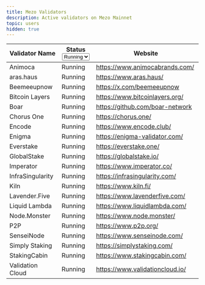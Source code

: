 ```yaml
---
title: Mezo Validators
description: Active validators on Mezo Mainnet
topic: users
hidden: true
---
```


<table>
  <thead>
    <tr>
      <th width="242">Validator Name</th>
      <th width="130">
        Status<select>
          <option value="kho2A8rahGbq" label="Running" color="blue"></option>
        </select>
      </th>
      <th width="340" data-type="content-ref">Website</th>
    </tr>
  </thead>
  <tbody>
    <tr>
      <td>Animoca</td>
      <td><span data-option="kho2A8rahGbq">Running</span></td>
      <td>
        <a href="https://www.animocabrands.com/"
          >https://www.animocabrands.com/</a
        >
      </td>
    </tr>
    <tr>
      <td>aras.haus</td>
      <td><span data-option="kho2A8rahGbq">Running</span></td>
      <td>
        <a href="https://www.aras.haus/"
          >https://www.aras.haus/</a
        >
      </td>
    </tr>
    <tr>
      <td>Beemeeupnow</td>
      <td><span data-option="kho2A8rahGbq">Running</span></td>
      <td><a href="https://x.com/beemeeupnow">https://x.com/beemeeupnow</a></td>
    </tr>
    <tr>
      <td>Bitcoin Layers</td>
      <td><span data-option="kho2A8rahGbq">Running</span></td>
      <td>
        <a href="https://www.bitcoinlayers.org/"
          >https://www.bitcoinlayers.org/</a
        >
      </td>
    </tr>
    <tr>
      <td>Boar</td>
      <td><span data-option="kho2A8rahGbq">Running</span></td>
      <td>
        <a href="https://github.com/boar-network">https://github.com/boar-network</a>
      </td>
    </tr>
    <tr>
      <td>Chorus One</td>
      <td><span data-option="kho2A8rahGbq">Running</span></td>
      <td><a href="https://chorus.one/">https://chorus.one/</a></td>
    </tr>
    <tr>
      <td>Encode</td>
      <td><span data-option="kho2A8rahGbq">Running</span></td>
      <td><a href="https://www.encode.club/">https://www.encode.club/</a></td>
    </tr>
     <tr>
      <td>Enigma</td>
      <td><span data-option="kho2A8rahGbq">Running</span></td>
      <td>
        <a href="https://enigma-validator.com/"
          >https://enigma-validator.com/</a
        >
      </td>
    </tr>
    <tr>
      <td>Everstake</td>
      <td><span data-option="kho2A8rahGbq">Running</span></td>
      <td><a href="https://everstake.one/">https://everstake.one/</a></td>
    </tr>
    <tr>
      <td>GlobalStake</td>
      <td><span data-option="kho2A8rahGbq">Running</span></td>
      <td><a href="https://globalstake.io/">https://globalstake.io/</a></td>
    </tr>
    <tr>
      <td>Imperator</td>
      <td><span data-option="kho2A8rahGbq">Running</span></td>
      <td><a href="https://www.imperator.co/">https://www.imperator.co/</a></td>
    </tr>
    <tr>
      <td>InfraSingularity</td>
      <td><span data-option="kho2A8rahGbq">Running</span></td>
      <td>
        <a href="https://infrasingularity.com/"
          >https://infrasingularity.com/</a
        >
      </td>
    </tr>
    <tr>
      <td>Kiln</td>
      <td><span data-option="kho2A8rahGbq">Running</span></td>
      <td>
        <a href="https://www.kiln.fi/"
          >https://www.kiln.fi/</a
        >
      </td>
    </tr>
    <tr>
      <td>Lavender.Five</td>
      <td><span data-option="kho2A8rahGbq">Running</span></td>
      <td>
        <a href="https://www.lavenderfive.com/"
          >https://www.lavenderfive.com/</a
        >
      </td>
    </tr>
    <tr>
      <td>Liquid Lambda</td>
      <td><span data-option="kho2A8rahGbq">Running</span></td>
      <td>
        <a href="https://www.liquidlambda.com/"
          >https://www.liquidlambda.com/</a
        >
      </td>
    </tr>
    <tr>
      <td>Node.Monster</td>
      <td><span data-option="kho2A8rahGbq">Running</span></td>
      <td><a href="https://www.node.monster/">https://www.node.monster/</a></td>
    </tr>
    <tr>
      <td>P2P</td>
      <td><span data-option="kho2A8rahGbq">Running</span></td>
      <td><a href="https://www.p2p.org/">https://www.p2p.org/</a></td>
    </tr>
    <tr>
      <td>SenseiNode</td>
      <td><span data-option="kho2A8rahGbq">Running</span></td>
      <td>
        <a href="https://www.senseinode.com/">https://www.senseinode.com/</a>
      </td>
    </tr>
    <tr>
      <td>Simply Staking</td>
      <td><span data-option="kho2A8rahGbq">Running</span></td>
      <td>
        <a href="https://simplystaking.com/">https://simplystaking.com/</a>
      </td>
    </tr>
    <tr>
      <td>StakingCabin</td>
      <td><span data-option="kho2A8rahGbq">Running</span></td>
      <td>
        <a href="https://www.stakingcabin.com/"
          >https://www.stakingcabin.com/</a
        >
      </td>
    </tr>
    <tr>
      <td>Validation Cloud</td>
      <td><span data-option="kho2A8rahGbq">Running</span></td>
      <td>
        <a href="https://www.validationcloud.io/"
          >https://www.validationcloud.io/</a
        >
      </td>
    </tr>
  </tbody>
</table>
